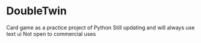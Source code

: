 # DoubleTwin
Card game as a practice project of Python
Still updating and will always use text ui
Not open to commercial uses
